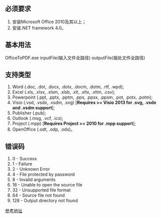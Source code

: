 ## 必须要求
1. 安装Microsoft Office 2010及其以上；
2. 安装.NET framework 4.0。

## 基本用法
OfficeToPDF.exe inputFile(输入文件全路径) outputFile(输处文件全路径)

## 支持类型
1. Word (.doc, .dot,  .docx, .dotx, .docm, .dotm, .rtf, .wpd);
2. Excel (.xls, .xlsx, .xlsm, .xlsb, .xlt, .xltx, .xltm, .csv);
3. Powerpoint (.ppt, .pptx, .pptm, .pps, .ppsx, .ppsm, .pot, .potx, .potm);
4. Visio (.vsd, .vsdx, .vsdm, .svg) [**Requires >= Visio 2013 for .svg, .vsdx and .vsdm support**];
5. Publisher (.pub);
6. Outlook (.msg, .vcf, .ics);
7. Project (.mpp) [**Requires Project >= 2010 for .mpp support**];
8. OpenOffice (.odt, .odp, .ods)。

## 错误码
1. 0 - Success
2. 1 - Failure
3. 2 - Unknown Error
4. 4 - File protected by password
5. 8 - Invalid arguments
6. 16 - Unable to open the source file
7. 32 - Unsupported file format
8. 64 - Source file not found
9. 128 - Output directory not found

[参考地址](http://officetopdf.codeplex.com/documentation)